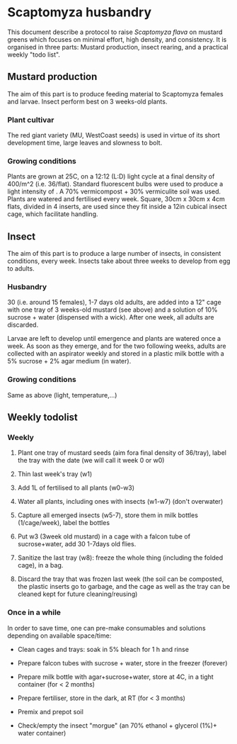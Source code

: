 # Scaptomyza husbandry

This document describe a protocol to raise *Scaptomyza flava* on mustard greens which focuses on minimal effort, high density, and consistency. It is organised in three parts: Mustard production, insect rearing, and a practical weekly "todo list".

## Mustard production

The aim of this part is to produce feeding material to Scaptomyza females and larvae. Insect perform best on 3 weeks-old plants.

### Plant cultivar

The red giant variety (MU<TODO>, WestCoast seeds) is used in virtue of its short development time, large leaves and slowness to bolt.

### Growing conditions

Plants are grown at 25C, on a 12:12 (L:D) light cycle at a final density of 400/m^2 (i.e. 36/flat). Standard fluorescent bulbs were used to produce a light intensity of <TODO>. A 70% vermicompost + 30% vermiculite soil was used. Plants are watered and fertilised every week. Square, 30cm x 30cm x 4cm flats, divided in 4 inserts, are used since they fit inside a 12in cubical insect cage, which facilitate handling.

## Insect

The aim of this part is to produce a large number of insects, in consistent conditions, every week. Insects take about three weeks to develop from egg to adults.

### Husbandry

30 (i.e. around 15 females), 1-7 days old adults, are added into a 12" cage with one tray of 3 weeks-old mustard (see above) and a solution of 10% sucrose + water (dispensed with a wick). After one week, all adults are discarded.

Larvae are left to develop until emergence and plants are watered once a week. As soon as they emerge, and for the two following weeks, adults are collected with an aspirator weekly and stored in a plastic milk bottle with a 5% sucrose + 2% agar medium (in water).


### Growing conditions

Same as above (light, temperature,...)


## Weekly todolist


### Weekly

1. Plant one tray of mustard seeds (aim fora final density of 36/tray), label the tray with the date (we will call it week 0 or w0)

2. Thin last week's tray (w1)

3. Add 1L of fertilised to all plants (w0-w3)

4. Water all plants, including ones with insects (w1-w7) (don't overwater)

5. Capture all emerged insects (w5-7), store them in milk bottles (1/cage/week), label the bottles

6. Put w3 (3week old mustard) in a cage with a falcon tube of sucrose+water, add 30 1-7days old flies.

7. Sanitize the last tray (w8): freeze the whole thing (including the folded cage), in a bag.

8. Discard the tray that was frozen last week (the soil can be composted, the plastic inserts go to garbage, and the cage as well as the tray can be cleaned kept for future cleaning/reusing)


### Once in a while


In order to save time, one can pre-make consumables and solutions depending on available space/time:


* Clean cages and trays: soak in 5% bleach for 1 h and rinse

* Prepare falcon tubes with sucrose + water, store in the freezer (forever)

* Prepare milk bottle with agar+sucrose+water, store at 4C, in a tight container (for < 2 months)

* Prepare fertiliser, store in the dark, at RT (for < 3 months)

* Premix and prepot soil

* Check/empty the insect "morgue" (an 70% ethanol + glycerol (1%)+ water container)






